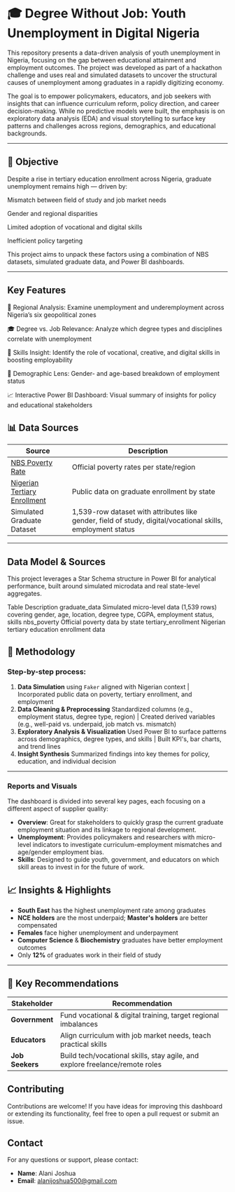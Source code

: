 # 🎓 Degree Without Job: Youth Unemployment in Digital Nigeria

This repository presents a data-driven analysis of youth unemployment in Nigeria, focusing on the gap between educational attainment and employment outcomes. The project was developed as part of a hackathon challenge and uses real and simulated datasets to uncover the structural causes of unemployment among graduates in a rapidly digitizing economy.

The goal is to empower policymakers, educators, and job seekers with insights that can influence curriculum reform, policy direction, and career decision-making. While no predictive models were built, the emphasis is on exploratory data analysis (EDA) and visual storytelling to surface key patterns and challenges across regions, demographics, and educational backgrounds.

---

## 🎯 Objective
Despite a rise in tertiary education enrollment across Nigeria, graduate unemployment remains high — driven by:

Mismatch between field of study and job market needs

Gender and regional disparities

Limited adoption of vocational and digital skills

Inefficient policy targeting

This project aims to unpack these factors using a combination of NBS datasets, simulated graduate data, and Power BI dashboards.

---

## Key Features
📍 Regional Analysis: Examine unemployment and underemployment across Nigeria’s six geopolitical zones

🎓 Degree vs. Job Relevance: Analyze which degree types and disciplines correlate with unemployment

🧪 Skills Insight: Identify the role of vocational, creative, and digital skills in boosting employability

👥 Demographic Lens: Gender- and age-based breakdown of employment status

📈 Interactive Power BI Dashboard: Visual summary of insights for policy and educational stakeholders

## 📊 Data Sources

| Source | Description |
|--------|-------------|
| [NBS Poverty Rate](https://www.nigerianstat.gov.ng/](https://intelpoint.co/blogs/nigerias-poverty-rate-trend-from1960-to-2024/)) | Official poverty rates per state/region |
| [Nigerian Tertiary Enrollment](https://www.nuc.edu.ng](https://data.worldbank.org/indicator/SE.TER.ENRR?locations=NG)) | Public data on graduate enrollment by state |
| Simulated Graduate Dataset | 1,539-row dataset with attributes like gender, field of study, digital/vocational skills, employment status |

---
##  Data Model & Sources
This project leverages a Star Schema structure in Power BI for analytical performance, built around simulated microdata and real state-level aggregates.

Table	Description
graduate_data	Simulated micro-level data (1,539 rows) covering gender, age, location, degree type, CGPA, employment status, skills
nbs_poverty	Official poverty data by state
tertiary_enrollment	Nigerian tertiary education enrollment data

## 🧪 Methodology

### Step-by-step process:

1. **Data Simulation** using `Faker` aligned with Nigerian context | Incorporated public data on poverty, tertiary enrollment, and employment
2. **Data Cleaning & Preprocessing** Standardized columns (e.g., employment status, degree type, region) | Created derived variables (e.g., well-paid vs. underpaid, job match vs. mismatch)
3. **Exploratory Analysis & Visualization** Used Power BI to surface patterns across demographics, degree types, and skills | Built KPI's,  bar charts, and trend lines
4. **Insight Synthesis** Summarized findings into key themes for policy, education, and individual decision
   
---

### Reports and Visuals
The dashboard is divided into several key pages, each focusing on a different aspect of supplier quality:

- **Overview**: Great for stakeholders to quickly grasp the current graduate employment situation and its linkage to regional development.
- **Unemployment**: Provides policymakers and researchers with micro-level indicators to investigate curriculum-employment mismatches and age/gender employment bias.
- **Skills**: Designed to guide youth, government, and educators on which skill areas to invest in for the future of work.

## 📈 Insights & Highlights

- **South East** has the highest unemployment rate among graduates  
- **NCE holders** are the most underpaid; **Master's holders** are better compensated  
- **Females** face higher unemployment and underpayment  
- **Computer Science** & **Biochemistry** graduates have better employment outcomes  
- Only **12%** of graduates work in their field of study  

---


## 🧠 Key Recommendations

| Stakeholder | Recommendation |
|-------------|----------------|
| **Government** | Fund vocational & digital training, target regional imbalances |
| **Educators** | Align curriculum with job market needs, teach practical skills |
| **Job Seekers** | Build tech/vocational skills, stay agile, and explore freelance/remote roles |

## Contributing
Contributions are welcome! If you have ideas for improving this dashboard or extending its functionality, feel free to open a pull request or submit an issue.


## Contact
For any questions or support, please contact:

- **Name**: Alani Joshua
- **Email**: alanijoshua500@gmail.com
